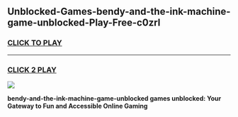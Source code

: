 
## Unblocked-Games-bendy-and-the-ink-machine-game-unblocked-Play-Free-c0zrl
<h3>
<a href="https://premium76.site?title=bendy-and-the-ink-machine-game-unblocked&ref=10A">CLICK TO PLAY</a></h3>
<hr>

<h3>
<a href="https://premium76.site?title=bendy-and-the-ink-machine-game-unblocked&ref=10A">CLICK 2 PLAY</a>
  
</h3>

<a href="https://premium76.site?title=bendy-and-the-ink-machine-game-unblocked&ref=10A"><img src="https://clearcache.store/games.png"></a>


**bendy-and-the-ink-machine-game-unblocked games unblocked: Your Gateway to Fun and Accessible Online Gaming**
